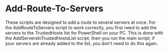 # Add-Route-To-Servers
These scripts are designed to add a route to several servers at once. 
For the AddRouteToServers script to work correctly, you first need to 
add the servers to the TrustedHosts list for PowerShell on your PC. 
This is done with the AddServersInTrustedHostsList script, then you 
run the main script; if your servers are already added to the list, 
you don't need to do this again.
